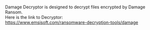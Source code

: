 Damage Decryptor is designed to decrypt files encrypted by Damage Ransom.\
Here is the link to Decryptor:\
https://www.emsisoft.com/ransomware-decryption-tools/damage
